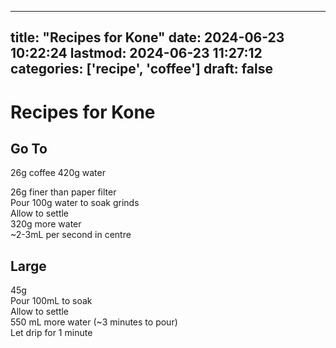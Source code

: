 
---
title: "Recipes for Kone"
date: 2024-06-23 10:22:24
lastmod: 2024-06-23 11:27:12
categories: ['recipe', 'coffee']
draft: false
---


# Recipes for Kone
## Go To
26g coffee
420g water

26g finer than paper filter  
Pour 100g water to soak grinds  
Allow to settle  
320g more water  
~2-3mL per second in centre

## Large
45g  
Pour 100mL to soak  
Allow to settle  
550 mL more water (~3 minutes to pour)  
Let drip for 1 minute

<!-- #public #recipe #coffee -->

<!-- {BearID:D1ABC6F7-63D0-4904-9C5D-F1D8215027DB} -->
